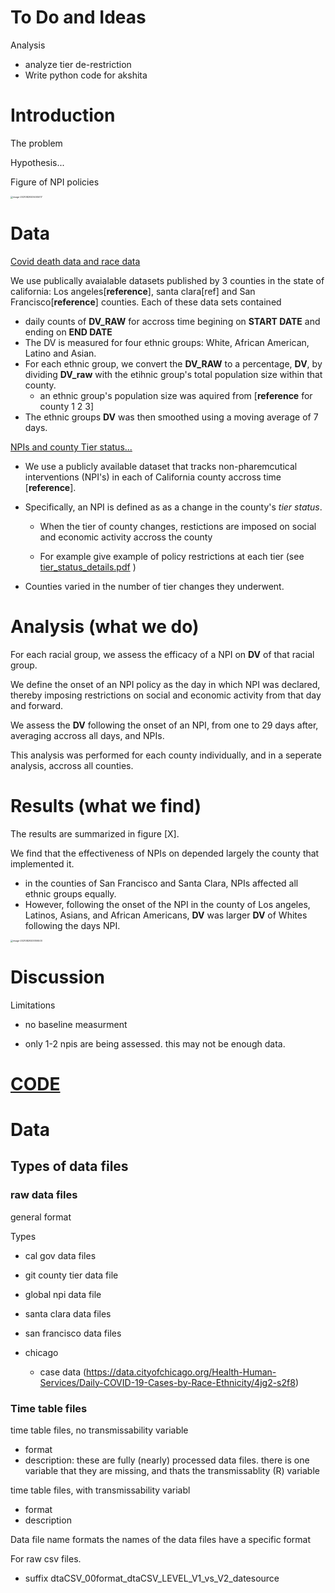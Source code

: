 # To Do and Ideas

Analysis

- analyze tier de-restriction 
- Write python code for akshita







# Introduction

The problem

Hypothesis...

Figure of NPI policies

<img src="/Users/luis/Library/Application Support/typora-user-images/image-20210829205005017.png" alt="image-20210829205005017" style="zoom:25%;" />

# Data 

<u>Covid death data and race data</u> 

We use publically avaialable datasets published by 3 counties in the state of california: Los angeles[**reference**], santa clara[ref] and San Francisco[**reference**] counties. Each of these data sets contained 

-  daily counts of **DV_RAW** for  accross time begining on **START DATE** and ending on **END DATE**
-  The DV is measured for four ethnic groups: White, African American, Latino and Asian.
-  For each ethnic group, we convert the **DV_RAW** to a percentage, **DV**, by dividing **DV_raw** with the etihnic group's total population size within that county. 
   - an ethnic group's population size was aquired from [**reference** for county 1 2 3] 
-  The ethnic groups **DV** was then smoothed using a moving average of 7 days.

<u>NPIs and county Tier status...</u>

- We use a publicly available dataset that tracks non-pharemcutical interventions (NPI's) in each of California county accross time  [**reference**]. 

- Specifically, an NPI is defined as as a change in the county's *tier status*. 

  - When the tier of county changes,  restictions are imposed on social and economic activity accross the county 

  - For example give example of policy restrictions at each tier (see  [tier_status_details.pdf](aksPAPERS/tier_status_details.pdf) )

- Counties varied in the number of tier changes they underwent.  



# Analysis (what we do)

For each racial group, we assess the efficacy of a NPI on **DV** of that racial group.  

We define the onset of an NPI policy as the day in which NPI was declared, thereby imposing restrictions on social and economic activity from that day and forward.

We assess the **DV** following the onset of an NPI, from one to 29 days after, averaging accross all days, and NPIs.

This analysis was performed for each county individually, and in a seperate analysis,  accross all counties. 



# Results (what we find)

The results are summarized in figure [X].

We find that the effectiveness of NPIs on depended largely the county that implemented it. 

- in the counties of San Francisco and Santa Clara,  NPIs affected  all ethnic groups equally. 
- However, following the onset of the NPI in the county of Los angeles,  Latinos, Asians, and African Americans,  **DV**  was larger  **DV** of Whites  following the days NPI. 



<img src="/Users/luis/Library/Application Support/typora-user-images/image-20210829205106500.png" alt="image-20210829205106500" style="zoom:25%;" />



# Discussion

Limitations

- no baseline measurment

- only 1-2 npis are being assessed. this may not be enough data.

  





# <u>CODE</u>

# Data

## Types of data files

### raw data files

general format

Types

- cal gov data files
- git county tier data file
- global npi data file
- santa clara data files
- san francisco data files


- chicago
  - case data (https://data.cityofchicago.org/Health-Human-Services/Daily-COVID-19-Cases-by-Race-Ethnicity/4jg2-s2f8)



### Time table files

time table files, no transmissability variable

- format
- description: these are fully (nearly) processed data files. there is one variable that they are missing, and thats the transmissablity (R) variable 

time table files, with transmissability variabl

- format
- description



Data file name formats
the names of the data files have a specific format


For raw csv files.

- suffix 
  dtaCSV_00format_dtaCSV_LEVEL_V1_vs_V2_datesource







